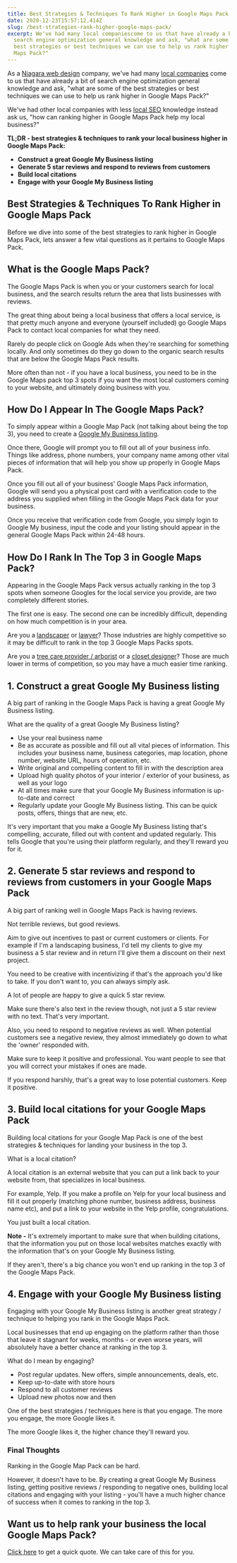 ```yaml
---
title: Best Strategies & Techniques To Rank Higher in Google Maps Pack
date: 2020-12-23T15:57:12.414Z
slug: /best-strategies-rank-higher-google-maps-pack/
excerpt: We've had many local companiescome to us that have already a bit of
  search engine optimization general knowledge and ask, "what are some of the
  best strategies or best techniques we can use to help us rank higher in Google
  Maps Pack?"
---
```


As a [Niagara web design](https://infused.agency/) company, we've had many [local companies](https://infused.agency/kd-florist) come to us that have already a bit of search engine optimization general knowledge and ask, "what are some of the best strategies or best techniques we can use to help us rank higher in Google Maps Pack?"

We've had other local companies with less [local SEO](https://infused.agency/seo) knowledge instead ask us, "how can ranking higher in Google Maps Pack help my local business?"

**TL;DR - best strategies & techniques to rank your local business higher in Google Maps Pack:**

- **Construct a great Google My Business listing**
- **Generate 5 star reviews and respond to reviews from customers**
- **Build local citations**
- **Engage with your Google My Business listing**

## Best Strategies & Techniques To Rank Higher in Google Maps Pack

Before we dive into some of the best strategies to rank higher in Google Maps Pack, lets answer a few vital questions as it pertains to Google Maps Pack.

## What is the Google Maps Pack?

The Google Maps Pack is when you or your customers search for local business, and the search results return the area that lists businesses with reviews.

The great thing about being a local business that offers a local service, is that pretty much anyone and everyone (yourself included) go Google Maps Pack to contact local companies for what they need.

Rarely do people click on Google Ads when they're searching for something locally. And only sometimes do they go down to the organic search results that are below the Google Maps Pack results.

More often than not - if you have a local business, you need to be in the Google Maps pack top 3 spots if you want the most local customers coming to your website, and ultimately doing business with you.

## How Do I Appear In The Google Maps Pack?

To simply appear within a Google Map Pack (not talking about being the top 3), you need to create a [Google My Business listing](https://www.google.com/business/).

Once there, Google will prompt you to fill out all of your business info. Things like address, phone numbers, your company name among other vital pieces of information that will help you show up properly in Google Maps Pack.

Once you fill out all of your business' Google Maps Pack information, Google will send you a physical post card with a verification code to the address you supplied when filling in the Google Maps Pack data for your business.

Once you receive that verification code from Google, you simply login to Google My business, input the code and your listing should appear in the general Google Maps Pack within 24-48 hours.

## How Do I Rank In The Top 3 in Google Maps Pack?

Appearing in the Google Maps Pack versus actually ranking in the top 3 spots when someone Googles for the local service you provide, are two completely different stories.

The first one is easy. The second one can be incredibly difficult, depending on how much competition is in your area.

Are you a [landscaper](https://infused.agency/seo-keywords-for-landscapers/) or [lawyer](https://infused.agency/seo-keywords-for-lawyers/)? Those industries are highly competitive so it may be difficult to rank in the top 3 Google Maps Packs spots.

Are you a [tree care provider / arborist](https://infused.agency/seo-keywords-for-tree-service-arborists/) or a [closet designer](https://infused.agency/seo-keywords-for-closet-designers)? Those are much lower in terms of competition, so you may have a much easier time ranking.

## 1. Construct a great Google My Business listing

A big part of ranking in the Google Maps Pack is having a great Google My Business listing.

What are the quality of a great Google My Business listing?

- Use your real business name
- Be as accurate as possible and fill out all vital pieces of information. This includes your business name, business categories, map location, phone number, website URL, hours of operation, etc.
- Write original and compelling content to fill in with the description area
- Upload high quality photos of your interior / exterior of your business, as well as your logo
- At all times make sure that your Google My Business information is up-to-date and correct
- Regularly update your Google My Business listing. This can be quick posts, offers, things that are new, etc.

It's very important that you make a Google My Business listing that's compelling, accurate, filled out with content and updated regularly. This tells Google that you're using their platform regularly, and they'll reward you for it.

## 2. Generate 5 star reviews and respond to reviews from customers in your Google Maps Pack

A big part of ranking well in Google Maps Pack is having reviews.

Not terrible reviews, but good reviews.

Aim to give out incentives to past or current customers or clients. For example if I'm a landscaping business, I'd tell my clients to give my business a 5 star review and in return I'll give them a discount on their next project.

You need to be creative with incentivizing if that's the approach you'd like to take. If you don't want to, you can always simply ask.

A lot of people are happy to give a quick 5 star review.

Make sure there's also text in the review though, not just a 5 star review with no text. That's very important.

Also, you need to respond to negative reviews as well. When potential customers see a negative review, they almost immediately go down to what the 'owner' responded with.

Make sure to keep it positive and professional. You want people to see that you will correct your mistakes if ones are made.

If you respond harshly, that's a great way to lose potential customers. Keep it positive.

## 3. Build local citations for your Google Maps Pack

Building local citations for your Google Map Pack is one of the best strategies & techniques for landing your business in the top 3.

What is a local citation?

A local citation is an external website that you can put a link back to your website from, that specializes in local business.

For example, Yelp. If you make a profile on Yelp for your local business and fill it out properly (matching phone number, business address, business name etc), and put a link to your website in the Yelp profile, congratulations.

You just built a local citation.

**Note -** It's extremely important to make sure that when building citations, that the information you put on those local websites matches exactly with the information that's on your Google My Business listing.

If they aren't, there's a big chance you won't end up ranking in the top 3 of the Google Maps Pack.

## 4. Engage with your Google My Business listing

Engaging with your Google My Business listing is another great strategy / technique to helping you rank in the Google Maps Pack.

Local businesses that end up engaging on the platform rather than those that leave it stagnant for weeks, months - or even worse years, will absolutely have a better chance at ranking in the top 3.

What do I mean by engaging?

- Post regular updates. New offers, simple announcements, deals, etc.
- Keep up-to-date with store hours
- Respond to all customer reviews
- Upload new photos now and then

One of the best strategies / techniques here is that you engage. The more you engage, the more Google likes it.

The more Google likes it, the higher chance they'll reward you.

### Final Thoughts

Ranking in the Google Map Pack can be hard.

However, it doesn't have to be. By creating a great Google My Business listing, getting positive reviews / responding to negative ones, building local citations and engaging with your listing - you'll have a much higher chance of success when it comes to ranking in the top 3.

## Want us to help rank your business the local Google Maps Pack?

[Click here](https://infused.agency/get-started) to get a quick quote. We can take care of this for you.
